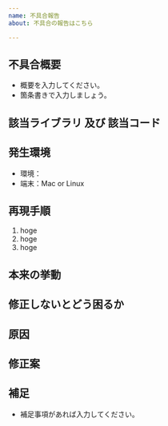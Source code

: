 ```yaml
---
name: 不具合報告
about: 不具合の報告はこちら

---
```


## 不具合概要
- 概要を入力してください。
- 箇条書きで入力しましょう。

## 該当ライブラリ 及び 該当コード

## 発生環境
- 環境：
- 端末：Mac or Linux

## 再現手順
1. hoge
2. hoge
3. hoge

## 本来の挙動

## 修正しないとどう困るか

## 原因
<!-- もし分かる場合、当たりがつく場合は記載 -->

## 修正案

## 補足
- 補足事項があれば入力してください。